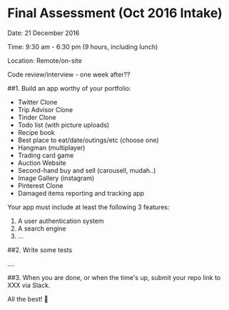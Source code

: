 # Final Assessment (Oct 2016 Intake)

Date: 21 December 2016

Time: 9:30 am - 6:30 pm (9 hours, including lunch)

Location: Remote/on-site

Code review/interview - one week after??

##1. Build an app worthy of your portfolio: 

* Twitter Clone
* Trip Advisor Clone
* Tinder Clone
* Todo list (with picture uploads)
* Recipe book
* Best place to eat/date/outings/etc (choose one)
* Hangman (multiplayer)
* Trading card game
* Auction Website
* Second-hand buy and sell (carousell, mudah..)
* Image Gallery (instagram)
* Pinterest Clone
* Damaged items reporting and tracking app

Your app must include at least the following 3 features:
1. A user authentication system
2. A search engine
3. ...


##2. Write some tests

....

##3. When you are done, or when the time's up, submit your repo link to XXX via Slack.

All the best! :muscle:
